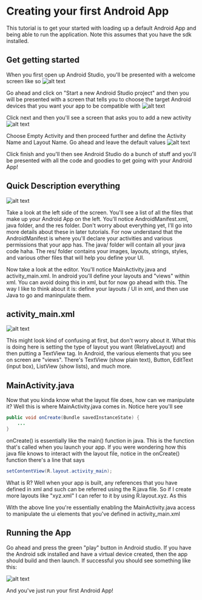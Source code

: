 # Creating your first Android App
This tutorial is to get your started with loading up a default Android App and being able to run the application. Note this assumes that you have the sdk installed.

## Get getting started
When you first open up Android Studio, you'll be presented with a welcome screen like so
![alt text](https://github.com/savala/tilAndroid/tree/master/firstAndroidApp/screenshots/welcomeScreen.png, "Welcome Screen")


Go ahead and click on "Start a new Android Studio project" and then you will be presented with a screen that tells you to choose the target Android devices that you want your app to be compatible with
![alt text](https://github.com/savala/tilAndroid/tree/master/firstAndroidApp/screenshots/targetDevice.png, "Target Devices")


Click next and then you'll see a screen that asks you to add a new activity
![alt text](https://github.com/savala/tilAndroid/tree/master/firstAndroidApp/screenshots/chooseDefault.png, "Choose Activity")


Choose Empty Activity and then proceed further and define the Activity Name and Layout Name. Go ahead and leave the default values
![alt text](https://github.com/savala/tilAndroid/tree/master/firstAndroidApp/screenshots/emptyActivityName.png, "Main Activity Name")


Click finish and you'll then see Android Studio do a bunch of stuff and you'll be presented with all the code and goodies to get going with your Android App!

## Quick Description everything
![alt text](https://github.com/savala/tilAndroid/tree/master/firstAndroidApp/screenshots/mainScreen.png, "Main Screen")


Take a look at the left side of the screen. You'll see a list of all the files that make up your Android App on the left. You'll notice AndroidManifest.xml, java folder, and the res folder. Don't worry about everything yet, I'll go into more details about these in later tutorials. For now understand that the AndroidManifest is where you'll declare your activities and various permissions that your app has. The java/ folder will contain all your java code haha. The res/ folder contains your images, layouts, strings, styles, and various other files that will help you define your UI.


Now take a look at the editor. You'll notice MainActivity.java and activity_main.xml. In android you'll define your layouts and "views" within xml. You can avoid doing this in xml, but for now go ahead with this. The way I like to think about it is: define your layouts / UI in xml, and then use Java to go and maninpulate them.

## activity_main.xml
![alt text](https://github.com/savala/tilAndroid/tree/master/firstAndroidApp/screenshots/layout.png, "Layout")


This might look kind of confusing at first, but don't worry about it. What this is doing here is setting the type of layout you want (RelativeLayout) and then putting a TextView tag. In Android, the various elements that you see on screen are "views". There's TextView (show plain text), Button, EditText (input box), ListView (show lists), and much more.

## MainActivity.java
Now that you kinda know what the layout file does, how can we manipulate it? Well this is where MainActivity.java comes in. Notice here you'll see
```java
public void onCreate(Bundle savedInstanceState) {
    ...
}
```

onCreate() is essentially like the main() function in java. This is the function that's called when you launch your app. If you were wondering how this java file knows to interact with the layout file, notice in the onCreate() function there's a line that says

```java
setContentView(R.layout.activity_main);
```


What is R? Well when your app is built, any references that you have defined in xml and such can be referred using the R.java file. So if I create more layouts like "xyz.xml" I can refer to it by using R.layout.xyz. As this  


With the above line you're essentially enabling the MainActivity.java access to manipulate the ui elements that you've defined in activity_main.xml

## Running the App
Go ahead and press the green "play" button in Android studio. If you have the Android sdk installed and have a virtual device created, then the app should build and then launch. If successful you should see something like this:

![alt text](https://github.com/savala/tilAndroid/tree/master/firstAndroidApp/screenshots/appRun.png, "App Run")

And you've just run your first Android App!

